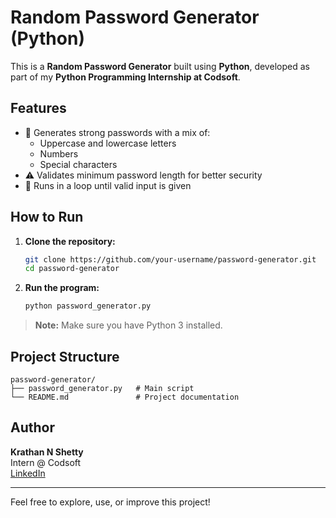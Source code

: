 # Random Password Generator (Python)

This is a **Random Password Generator** built using **Python**, developed as part of my **Python Programming Internship at Codsoft**.

## Features

- 🔐 Generates strong passwords with a mix of:
  - Uppercase and lowercase letters
  - Numbers
  - Special characters
- ⚠️ Validates minimum password length for better security
- 🔄 Runs in a loop until valid input is given

## How to Run

1. **Clone the repository:**
   ```bash
   git clone https://github.com/your-username/password-generator.git
   cd password-generator
   ```

2. **Run the program:**
   ```bash
   python password_generator.py
   ```

> **Note:** Make sure you have Python 3 installed.

## Project Structure

```
password-generator/
├── password_generator.py   # Main script
└── README.md               # Project documentation
```

## Author

**Krathan N Shetty**  
Intern @ Codsoft  
[LinkedIn](https://www.linkedin.com/in/shettykrathan)

---

Feel free to explore, use, or improve this project!
